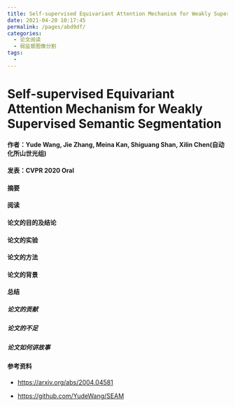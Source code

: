```yaml
---
title: Self-supervised Equivariant Attention Mechanism for Weakly Supervised Semantic Segmentation
date: 2021-04-20 10:17:45
permalink: /pages/abd9df/
categories:
  - 论文阅读
  - 弱监督图像分割
tags:
  - 
---
```

# Self-supervised Equivariant Attention Mechanism for Weakly Supervised Semantic Segmentation

#### 作者：Yude Wang, Jie Zhang, Meina Kan, Shiguang Shan, Xilin Chen(自动化所山世光组)

#### 发表：CVPR 2020 Oral

#### 摘要



#### 阅读



#### 论文的目的及结论



#### 论文的实验



#### 论文的方法



#### 论文的背景



#### 总结

##### 论文的贡献

##### 论文的不足

##### 论文如何讲故事

#### 参考资料

- https://arxiv.org/abs/2004.04581

- https://github.com/YudeWang/SEAM

